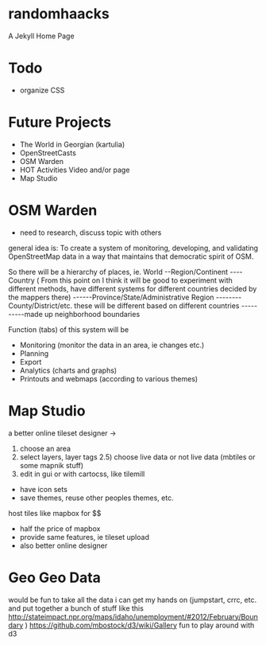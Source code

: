 randomhaacks
============

A Jekyll Home Page



Todo
====
* organize CSS


Future Projects
===============
* The World in Georgian (kartulia)
* OpenStreetCasts
* OSM Warden
* HOT Activities Video and/or page
* Map Studio


OSM Warden
==========
* need to research, discuss topic with others

general idea is:
To create a system of monitoring, developing, and validating OpenStreetMap data in a way that maintains that democratic spirit of OSM.

So there will be a hierarchy of places, ie.
World
--Region/Continent
----Country
( From this point on I think it will be good to experiment with different methods, have different systems for different countries decided by the mappers there)
------Province/State/Administrative Region
--------County/District/etc.  these will be different based on different countries
----------made up neighborhood boundaries

Function (tabs) of this system will be
- Monitoring (monitor the data in an area, ie changes etc.)
- Planning
- Export
- Analytics (charts and graphs)
- Printouts and webmaps (according to various themes)


Map Studio
==========
a better online tileset designer ->
1) choose an area
2) select layers, layer tags
2.5) choose live data or not live data (mbtiles or some mapnik stuff)
3) edit in gui or with cartocss, like tilemill

- have icon sets
- save themes, reuse other peoples themes, etc.

host tiles like mapbox for $$
- half the price of mapbox
- provide same features, ie tileset upload
- also better online designer

Geo Geo Data
============
would be fun to take all the data i can get my hands on (jumpstart, crrc, etc. and
put together a bunch of stuff like this http://stateimpact.npr.org/maps/idaho/unemployment/#2012/February/Boundary
)
https://github.com/mbostock/d3/wiki/Gallery
fun to play around with d3




